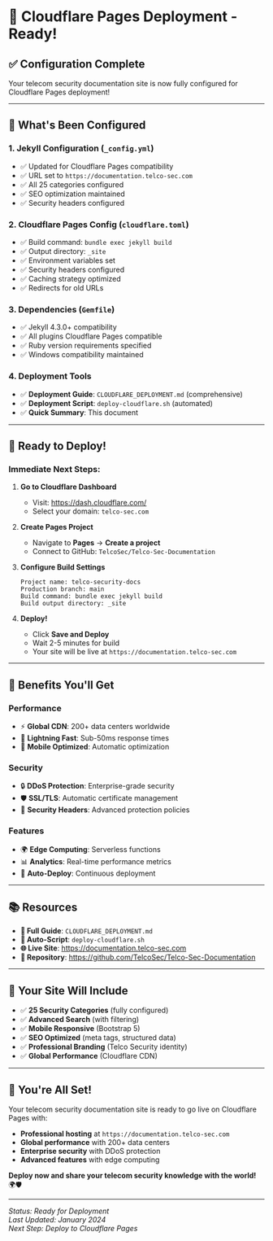 # 🚀 Cloudflare Pages Deployment - Ready!

## ✅ Configuration Complete

Your telecom security documentation site is now fully configured for Cloudflare Pages deployment!

---

## 🔧 What's Been Configured

### 1. **Jekyll Configuration** (`_config.yml`)
- ✅ Updated for Cloudflare Pages compatibility
- ✅ URL set to `https://documentation.telco-sec.com`
- ✅ All 25 categories configured
- ✅ SEO optimization maintained
- ✅ Security headers configured

### 2. **Cloudflare Pages Config** (`cloudflare.toml`)
- ✅ Build command: `bundle exec jekyll build`
- ✅ Output directory: `_site`
- ✅ Environment variables set
- ✅ Security headers configured
- ✅ Caching strategy optimized
- ✅ Redirects for old URLs

### 3. **Dependencies** (`Gemfile`)
- ✅ Jekyll 4.3.0+ compatibility
- ✅ All plugins Cloudflare Pages compatible
- ✅ Ruby version requirements specified
- ✅ Windows compatibility maintained

### 4. **Deployment Tools**
- ✅ **Deployment Guide**: `CLOUDFLARE_DEPLOYMENT.md` (comprehensive)
- ✅ **Deployment Script**: `deploy-cloudflare.sh` (automated)
- ✅ **Quick Summary**: This document

---

## 🚀 Ready to Deploy!

### **Immediate Next Steps:**

1. **Go to Cloudflare Dashboard**
   - Visit: https://dash.cloudflare.com/
   - Select your domain: `telco-sec.com`

2. **Create Pages Project**
   - Navigate to **Pages** → **Create a project**
   - Connect to GitHub: `TelcoSec/Telco-Sec-Documentation`

3. **Configure Build Settings**
   ```
   Project name: telco-security-docs
   Production branch: main
   Build command: bundle exec jekyll build
   Build output directory: _site
   ```

4. **Deploy!**
   - Click **Save and Deploy**
   - Wait 2-5 minutes for build
   - Your site will be live at `https://documentation.telco-sec.com`

---

## 🌟 Benefits You'll Get

### **Performance**
- ⚡ **Global CDN**: 200+ data centers worldwide
- 🚀 **Lightning Fast**: Sub-50ms response times
- 📱 **Mobile Optimized**: Automatic optimization

### **Security**
- 🔒 **DDoS Protection**: Enterprise-grade security
- 🛡️ **SSL/TLS**: Automatic certificate management
- 🚨 **Security Headers**: Advanced protection policies

### **Features**
- 🌍 **Edge Computing**: Serverless functions
- 📊 **Analytics**: Real-time performance metrics
- 🔄 **Auto-Deploy**: Continuous deployment

---

## 📚 Resources

- **📖 Full Guide**: `CLOUDFLARE_DEPLOYMENT.md`
- **🚀 Auto-Script**: `deploy-cloudflare.sh`
- **🌐 Live Site**: https://documentation.telco-sec.com
- **📁 Repository**: https://github.com/TelcoSec/Telco-Sec-Documentation

---

## 🎯 Your Site Will Include

- ✅ **25 Security Categories** (fully configured)
- ✅ **Advanced Search** (with filtering)
- ✅ **Mobile Responsive** (Bootstrap 5)
- ✅ **SEO Optimized** (meta tags, structured data)
- ✅ **Professional Branding** (Telco Security identity)
- ✅ **Global Performance** (Cloudflare CDN)

---

## 🎉 You're All Set!

Your telecom security documentation site is ready to go live on Cloudflare Pages with:

- **Professional hosting** at `https://documentation.telco-sec.com`
- **Global performance** with 200+ data centers
- **Enterprise security** with DDoS protection
- **Advanced features** with edge computing

**Deploy now and share your telecom security knowledge with the world!** 🌍🛡️

---

*Status: Ready for Deployment*  
*Last Updated: January 2024*  
*Next Step: Deploy to Cloudflare Pages*
